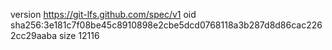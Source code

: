 version https://git-lfs.github.com/spec/v1
oid sha256:3e181c7f08be45c8910898e2cbe5dcd0768118a3b287d8d86cac2262cc29aaba
size 12116
